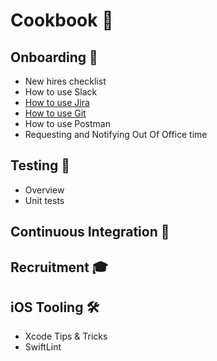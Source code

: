 # Cookbook 🥘

## Onboarding 🚢
  - New hires checklist
  - How to use Slack
  - [How to use Jira](./Guides/JIRA.md)
  - [How to use Git](./Guides/HowToUseGit.md)
  - How to use Postman
  - Requesting and Notifying Out Of Office time


## Testing 🧪
  - Overview
  - Unit tests


## Continuous Integration 🚦
  

## Recruitment 🎓
  

## iOS Tooling 🛠 
  - Xcode Tips & Tricks
  - SwiftLint


